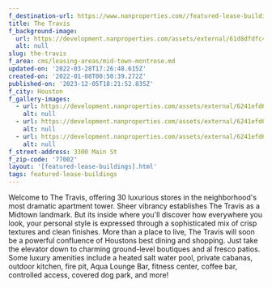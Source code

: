 ```yaml
---
f_destination-url: https://www.nanproperties.com//featured-lease-buildings/the-travis
title: The Travis
f_background-image:
  url: https://development.nanproperties.com/assets/external/61d8dfdfc4c8f11a7bb7fc63_thetravis0483.jpeg
  alt: null
slug: the-travis
f_area: cms/leasing-areas/mid-town-montrose.md
updated-on: '2022-03-28T17:26:48.615Z'
created-on: '2022-01-08T00:50:39.272Z'
published-on: '2023-12-05T18:21:52.835Z'
f_city: Houston
f_gallery-images:
  - url: https://development.nanproperties.com/assets/external/6241efd6fa5c641d1891ef51_thetravis0430.jpeg
    alt: null
  - url: https://development.nanproperties.com/assets/external/6241efd689d64133b072f48b_thetravis0355.jpeg
    alt: null
  - url: https://development.nanproperties.com/assets/external/6241efd6eb26666a2c400477_travis-pool-900x600-1.jpeg
    alt: null
f_street-address: 3300 Main St
f_zip-code: '77002'
layout: '[featured-lease-buildings].html'
tags: featured-lease-buildings
---
```


Welcome to The Travis, offering 30 luxurious stores in the neighborhood's most dramatic apartment tower. Sheer vibrancy establishes The Travis as a Midtown landmark. But its inside where you'll discover how everywhere you look, your personal style is expressed through a sophisticated mix of crisp textures and clean finishes. More than a place to live, The Travis will soon be a powerful confluence of Houstons best dining and shopping. Just take the elevator down to charming ground-level boutiques and al fresco patios. Some luxury amenities include a heated salt water pool, private cabanas, outdoor kitchen, fire pit, Aqua Lounge Bar, fitness center, coffee bar, controlled access, covered dog park, and more!
